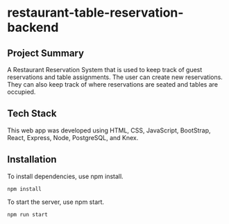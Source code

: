 # restaurant-table-reservation-backend

## Project Summary
A Restaurant Reservation System that is used to keep track of guest reservations and table assignments. The user can create new reservations. They can also keep track of where reservations are seated and tables are occupied.

## Tech Stack
This web app was developed using HTML, CSS, JavaScript, BootStrap, React, Express, Node, PostgreSQL, and Knex.

## Installation
To install dependencies, use npm install.
```
npm install
```

To start the server, use npm start.
```
npm run start
```